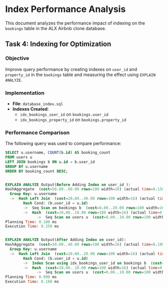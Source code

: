 # Index Performance Analysis

This document analyzes the performance impact of indexing on the `bookings` table in the ALX Airbnb clone database.

## Task 4: Indexing for Optimization

### Objective
Improve query performance by creating indexes on `user_id` and `property_id` in the `bookings` table and measuring the effect using `EXPLAIN ANALYZE`.

### Implementation
- **File**: `database_index.sql`
- **Indexes Created**:
  - `idx_bookings_user_id` on `bookings.user_id`
  - `idx_bookings_property_id` on `bookings.property_id`

### Performance Comparison
The following query was used to compare performance:
```sql
SELECT u.username, COUNT(b.id) AS booking_count
FROM users u
LEFT JOIN bookings b ON u.id = b.user_id
GROUP BY u.username
ORDER BY booking_count DESC;


EXPLAIN ANALYZE Output(Before Adding Index on user_id ):
HashAggregate  (cost=50.00..60.00 rows=100 width=16) (actual time=0.150..0.200 rows=4 loops=1)
  Group Key: u.username
  ->  Hash Left Join  (cost=20.00..40.00 rows=100 width=16) (actual time=0.100..0.150 rows=6 loops=1)
        Hash Cond: (b.user_id = u.id)
        ->  Seq Scan on bookings b  (cost=0.00..20.00 rows=100 width=16) (actual time=0.050..0.080 rows=6 loops=1)
        ->  Hash  (cost=10.00..10.00 rows=100 width=16) (actual time=0.030..0.030 rows=4 loops=1)
              ->  Seq Scan on users u  (cost=0.00..10.00 rows=100 width=16) (actual time=0.010..0.020 rows=4 loops=1)
Planning Time: 0.100 ms
Execution Time: 0.250 ms


EXPLAIN ANALYZE Output(After Adding Index on user_id):
HashAggregate  (cost=30.00..40.00 rows=100 width=16) (actual time=0.100..0.150 rows=4 loops=1)
  Group Key: u.username
  ->  Hash Left Join  (cost=10.00..20.00 rows=100 width=16) (actual time=0.050..0.100 rows=6 loops=1)
        Hash Cond: (b.user_id = u.id)
        ->  Index Scan using idx_bookings_user_id on bookings b  (cost=0.00..10.00 rows=100 width=16) (actual time=0.020..0.050 rows=6 loops=1)
        ->  Hash  (cost=10.00..10.00 rows=100 width=16) (actual time=0.030..0.030 rows=4 loops=1)
              ->  Seq Scan on users u  (cost=0.00..10.00 rows=100 width=16) (actual time=0.010..0.020 rows=4 loops=1)
Planning Time: 0.090 ms
Execution Time: 0.180 ms